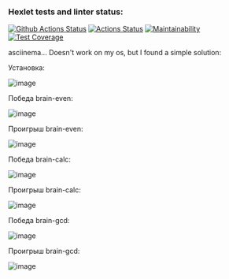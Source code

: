 ### Hexlet tests and linter status:
[![Github Actions Status](https://github.com/FaritGabidullin/python-project-lvl1/workflows/Python%20CI/badge.svg)](https://github.com/FaritGabidullin/python-project-lvl1/actions)
[![Actions Status](https://github.com/FaritGabidullin/python-project-lvl1/workflows/hexlet-check/badge.svg)](https://github.com/FaritGabidullin/python-project-lvl1/actions)
[![Maintainability](https://api.codeclimate.com/v1/badges/df66c0cbbeca7d822f23/maintainability)](https://codeclimate.com/github/FaritGabidullin/python-project-lvl1/maintainability)
[![Test Coverage](https://api.codeclimate.com/v1/badges/df66c0cbbeca7d822f23/test_coverage)](https://codeclimate.com/github/FaritGabidullin/python-project-lvl1/test_coverage)

asciinema... Doesn't work on my os, but I found a simple solution:

Установка:

![image](https://user-images.githubusercontent.com/43521374/113336046-17119280-9326-11eb-8004-874d5049b719.png)

Победа brain-even:

![image](https://user-images.githubusercontent.com/43521374/113335998-05c88600-9326-11eb-9a70-60568d3f50c1.png)

Проигрыш brain-even:

![image](https://user-images.githubusercontent.com/43521374/113336013-0bbe6700-9326-11eb-8c74-fe8223ef5ed3.png)

Победа brain-calc:

![image](https://user-images.githubusercontent.com/43521374/113484485-d2facb00-94a8-11eb-839b-5c4e226cb25b.png)

Проигрыш brain-calc:

![image](https://user-images.githubusercontent.com/43521374/113487381-1b6db500-94b8-11eb-9026-208f6cfce070.png)

Победа brain-gcd:

![image](https://user-images.githubusercontent.com/43521374/113513011-c12c2d00-9567-11eb-8e78-ef120f6a77d8.png)

Проигрыш brain-gcd:

![image](https://user-images.githubusercontent.com/43521374/113513070-0ea89a00-9568-11eb-9ff5-f8c860e5e30f.png)
